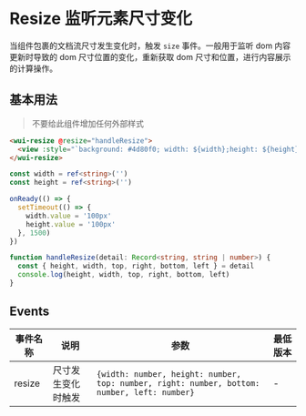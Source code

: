 <frame/>

# Resize 监听元素尺寸变化

当组件包裹的文档流尺寸发生变化时，触发 `size` 事件。一般用于监听 dom 内容更新时导致的 dom 尺寸位置的变化，重新获取 dom 尺寸和位置，进行内容展示的计算操作。

## 基本用法

> 不要给此组件增加任何外部样式

```html
<wui-resize @resize="handleResize">
  <view :style="`background: #4d80f0; width: ${width};height: ${height}`"></view>
</wui-resize>
```

```typescript
const width = ref<string>('')
const height = ref<string>('')

onReady(() => {
  setTimeout(() => {
    width.value = '100px'
    height.value = '100px'
  }, 1500)
})

function handleResize(detail: Record<string, string | number>) {
  const { height, width, top, right, bottom, left } = detail
  console.log(height, width, top, right, bottom, left)
}
```

## Events

| 事件名称 | 说明               | 参数                                                                                        | 最低版本 |
| -------- | ------------------ | ------------------------------------------------------------------------------------------- | -------- |
| resize   | 尺寸发生变化时触发 | `{width: number, height: number, top: number, right: number, bottom: number, left: number}` | -        |
